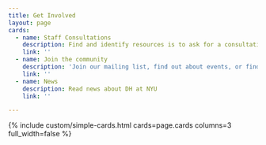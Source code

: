```yaml
---
title: Get Involved
layout: page
cards:
  - name: Staff Consultations
    description: Find and identify resources is to ask for a consultation with one of the support groups.
    link: ''
  - name: Join the community
    description: 'Join our mailing list, find out about events, or find other ways to get involved in DH @ NYU.'
    link: ''
  - name: News
    description: Read news about DH at NYU
    link: ''

---
```


{% include custom/simple-cards.html cards=page.cards columns=3 full_width=false %}

